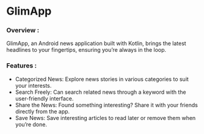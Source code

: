 # GlimApp
### Overview :
GlimApp, an Android news application built with Kotlin, 
brings the latest headlines to your fingertips, 
ensuring you’re always in the loop.

### Features :
* Categorized News: Explore news stories in various categories to suit your interests.
* Search Freely: Can search related news through a keyword with the user-friendly interface.
* Share the News: Found something interesting? Share it with your friends directly from the app.
* Save News: Save interesting articles to read later or remove them when you’re done.

